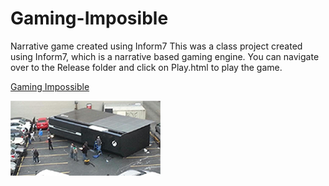 # Gaming-Imposible
Narrative game created using Inform7
This was a class project created using Inform7, which is a narrative based gaming engine.
You can navigate over to the Release folder and click on Play.html to play the game. 

[Gaming Impossible](https://cdn.rawgit.com/kdaryabe/Gaming-Imposible/master/Release/play.html)


![Alt text](https://github.com/kdaryabe/Gaming-Imposible/blob/master/Cover.png "Screen Shot")
